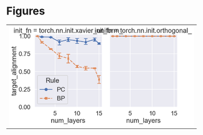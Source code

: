 
# Figures

|                             |
|:----------------------------|
| ![](./base-depth-init-.png) |
